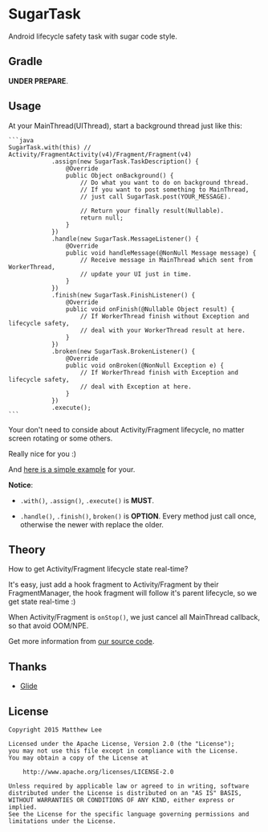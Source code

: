 SugarTask
===

Android lifecycle safety task with sugar code style.

## Gradle

__UNDER PREPARE__.

## Usage

At your MainThread(UIThread), start a background thread just like this:

    ```java
    SugarTask.with(this) // Activity/FragmentActivity(v4)/Fragment/Fragment(v4)
                .assign(new SugarTask.TaskDescription() {
                    @Override
                    public Object onBackground() {
                        // Do what you want to do on background thread.
                        // If you want to post something to MainThread,
                        // just call SugarTask.post(YOUR_MESSAGE).

                        // Return your finally result(Nullable).
                        return null;
                    }
                })
                .handle(new SugarTask.MessageListener() {
                    @Override
                    public void handleMessage(@NonNull Message message) {
                        // Receive message in MainThread which sent from WorkerThread,
                        // update your UI just in time.
                    }
                })
                .finish(new SugarTask.FinishListener() {
                    @Override
                    public void onFinish(@Nullable Object result) {
                        // If WorkerThread finish without Exception and lifecycle safety,
                        // deal with your WorkerThread result at here.
                    }
                })
                .broken(new SugarTask.BrokenListener() {
                    @Override
                    public void onBroken(@NonNull Exception e) {
                        // If WorkerThread finish with Exception and lifecycle safety,
                        // deal with Exception at here.
                    }
                })
                .execute();
    ```

Your don't need to conside about Activity/Fragment lifecycle, no matter screen rotating or some others.

Really nice for you :)

And [here is a simple example](https://github.com/mthli/SugarTask/blob/master/app/src/main/java/io/github/mthli/sugartaskdemo/MainFragment.java "SugarTaskDemo.MainFragment") for your.

__Notice__:

 - `.with()`, `.assign()`, `.execute()` is __MUST__.

 - `.handle()`, `.finish()`, `broken()` is __OPTION__. Every method just call once, otherwise the newer with replace the older.

## Theory

How to get Activity/Fragment lifecycle state real-time?

It's easy, just add a hook fragment to Activity/Fragment by their FragmentManager, the hook fragment will follow it's parent lifecycle, so we get state real-time :)

When Activity/Fragment is `onStop()`, we just cancel all MainThread callback, so that avoid OOM/NPE.

Get more information from [our source code](https://github.com/mthli/SugarTask/blob/master/lib/src/main/java/io/github/mthli/sugartask/SugarTask.java "SugarTask.java").

## Thanks

 - [Glide](https://github.com/bumptech/glide "Glide")

## License

    Copyright 2015 Matthew Lee

    Licensed under the Apache License, Version 2.0 (the "License");
    you may not use this file except in compliance with the License.
    You may obtain a copy of the License at

        http://www.apache.org/licenses/LICENSE-2.0

    Unless required by applicable law or agreed to in writing, software
    distributed under the License is distributed on an "AS IS" BASIS,
    WITHOUT WARRANTIES OR CONDITIONS OF ANY KIND, either express or implied.
    See the License for the specific language governing permissions and
    limitations under the License.
